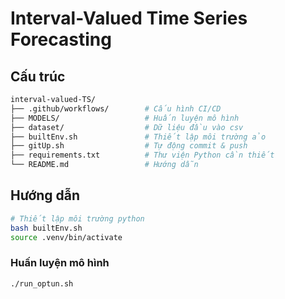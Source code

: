 # Interval-Valued Time Series Forecasting

## Cấu trúc
```bash
interval-valued-TS/
├── .github/workflows/        # Cấu hình CI/CD
├── MODELS/                   # Huấn luyện mô hình
├── dataset/                  # Dữ liệu đầu vào csv
├── builtEnv.sh               # Thiết lập môi trường ảo
├── gitUp.sh                  # Tự động commit & push
├── requirements.txt          # Thư viện Python cần thiết
└── README.md                 # Hướng dẫn
```

## Hướng dẫn

```bash
# Thiết lập môi trường python
bash builtEnv.sh
source .venv/bin/activate
```

### Huấn luyện mô hình

```bash
./run_optun.sh
```

